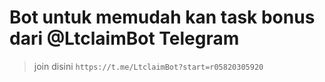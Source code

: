 # Bot untuk memudah kan task bonus dari @LtclaimBot Telegram 

> join disini `https://t.me/LtclaimBot?start=r05820305920`
